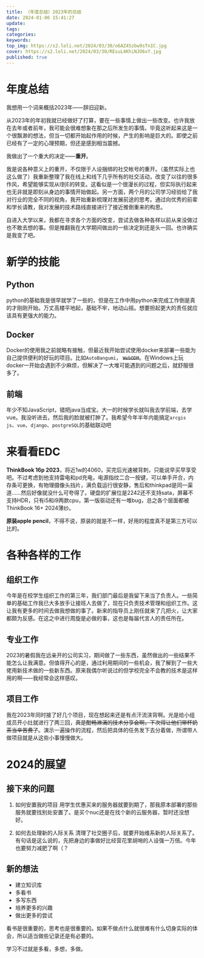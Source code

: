 ```yaml
---
title: （年度总结）2023年的总结
date: 2024-01-06 15:41:27
update:
tags:
categories:
keywords:
top_img: https://s2.loli.net/2024/03/30/o6AZ45zbw9sTnIC.jpg
cover: https://s2.loli.net/2024/03/30/REsuL4KhiNJO6xY.jpg
published: true
---
```

# 年度总结

我想用一个词来概括2023年——辞旧迎新。

从2023年的年初我就已经做好了打算，要在一些事情上做出一些改变。也许我放在去年或者前年，我可能会很难想象在那之后所发生的事情。毕竟这听起来这是一个很飘渺的想法，但当一切都开始起作用的时候，产生的影响是巨大的。即使之前已经有了一定的心理预期，但还是感到相当震撼。

我做出了一个重大的决定——**重开**。

我是说各种意义上的重开，不仅限于人设捆绑的社交帐号的重开。（虽然实际上也这么做了）我重新整理了我在线上和线下几乎所有的社交活动，改变了以往的很多作风，希望能够实现从I到E的转变。这看似是一个很漫长的过程，但实际执行起来也无非就是即刻从身边的事情开始做起。另一方面，两个月的公司学习经验给了我对行业的完全不同的视角，我开始重新梳理对发展前途的思考。通过向优秀的前辈和学长请教，我对发展的技术路线直接进行了接近推倒重来的构思。

自进入大学以来，我都在寻求各个方面的改变，尝试去做各种各样以前从来没做过也不敢去想的事。但是推翻我在大学期间做出的一些决定到还是头一回。也许确实是我变了吧。

# 新学的技能

## Python

python的基础我是很早就学了一些的，但是在工作中用python来完成工作倒是真的才刚刚开始。万丈高楼平地起，基础不牢，地动山摇。想要担起更大的责任就应该具有更强大的能力。

## Docker

Docker的使用我之前就略有接触，但最近我开始尝试使用docker来部署一些能为自己提供便利的好玩的项目。比如`AutoBangumi`， ~~`WebODM`~~。在Windows上玩docker一开始会遇到不少麻烦，但解决了一大堆可能遇到的问题之后，就舒服很多了。

## 前端

年少不知JavaScript，错把java当成宝。大一的时候学长就叫我去学前端，去学vue。我没听进去，然后我的脸就被打肿了。我希望今年半年内能搞定`arcgis js`、`vue`、`django`、`postgreSQL`的基础联动吧

# 来看看EDC

**ThinkBook 16p 2023**，将近1w的4060，买完后光速被背刺，只能说早买早享受吧。不过考虑到他支持雷电和pd充电，电源指纹二合一按键，可以单手开合，内存条可更换，有物理摄像头挡片，满负载运行很安静，售后和thinkpad是同一渠道……然后好像就没什么可夸得了。硬盘的扩展位是2242还不支持sata，屏幕不支持HDR，只有i5和i9两款cpu，第一版驱动还有一堆bug，总之各个层面都被ThinkBook 16+ 2024薄纱。

**原装apple pencil**，不得不说，原装的就是不一样，好用的程度真不是第三方可以比的。


# 各种各样的工作
## 组织工作
今年是在校学生组织工作的第三年，我们部门最后是我留下来当了负责人。一些简单的基础工作我已大多放手让接班人去做了，现在只负责技术管理和组织工作。这让我有更多的时间去做我想做的事了。新来的指导员上刚任就来了几把火，让大家都颇为反感。在这之中进行周旋是必做的事，这也是每届代言人的责任所在。

## 专业工作
2023的暑假我在远亲开的公司实习，期间做了一些东西，虽然做出的一些结果不能怎么让我满意。但值得开心的是，通过利用期间的一些机会，我了解到了一些大佬用新技术做的一些新东西。原来我偶尔听说过的但学校完全不会教的技术是这样用的啊——我经常会这样感叹。

## 项目工作
我在2023年同时接了好几个项目，现在想起来还是有点汗流浃背啊。光是给小组成员开小灶就进行了两三回，~~真是酣畅淋漓的技术分享会啊，下次得让他们带杯奶茶当辛苦费了~~。演示一遍操作的流程，然后把具体的任务发下去分着做，所谓带人做项目就是从这些小事慢慢做大。

# 2024的展望

## 接下来的问题

1. 如何安置我的项目
用学生优惠买来的服务器就要到期了，那我原本部署的那些服务就要找别处安置了。是买个nuc还是在找个新的云服务器，暂时还没想好。

2. 如何去处理新的人际关系
清理了社交圈子后，就要开始维系新的人际关系了。有句话是这么说的，先把身边的事做好比经营花里胡哨的人设强一万倍。今年也要努力减肥了啊（？

## 新的想法

- 建立知识库
- 多看书
- 多写东西
- 培养更多的兴趣
- 做出更多的尝试

看书是很重要的，思考也是很重要的。如果不做点什么就很难有什么切身实际的体会，所以适当做些记录还是有必要的。

学习不过就是多看，多想，多做。